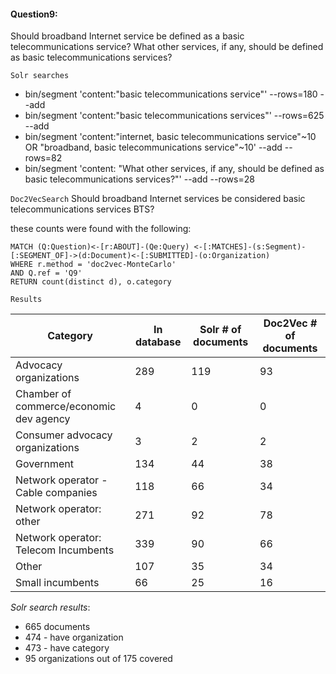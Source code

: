 
#### Question9:

Should broadband Internet service be defined as a basic telecommunications service? What other services, if any, should be defined as basic telecommunications services?


`Solr searches`

- bin/segment 'content:"basic telecommunications service"' --rows=180 --add
- bin/segment 'content:"basic telecommunications services"' --rows=625 --add
- bin/segment 'content:"internet, basic telecommunications service"~10 OR "broadband, basic telecommunications service"~10' --add --rows=82
- bin/segment 'content: "What other services, if any, should be defined as basic telecommunications services?"' --add --rows=28

`Doc2VecSearch` 
Should broadband Internet services be considered basic telecommunications services BTS?

these counts were found with the following:
```
MATCH (Q:Question)<-[r:ABOUT]-(Qe:Query) <-[:MATCHES]-(s:Segment)-[:SEGMENT_OF]->(d:Document)<-[:SUBMITTED]-(o:Organization)
WHERE r.method = 'doc2vec-MonteCarlo'
AND Q.ref = 'Q9'
RETURN count(distinct d), o.category
```


`Results`

Category| In database | Solr # of documents | Doc2Vec # of documents |   
--- | --- | --- | --- |  
Advocacy organizations |  289 | 119 | 93 |  
Chamber of commerce/economic dev agency |  4 | 0 | 0 |  
Consumer advocacy organizations | 3 | 2  |  2 |
Government  | 134 | 44 | 38 |  
Network operator - Cable companies | 118 | 66 | 34 |  
Network operator: other | 271 | 92 | 78  |   
Network operator: Telecom Incumbents | 339 |  90 | 66 |   
Other | 107 | 35 | 34 |  
Small incumbents  | 66  | 25 | 16 |  


*Solr search results*:

- 665 documents
- 474 - have organization
- 473 - have category
- 95 organizations out of 175 covered
